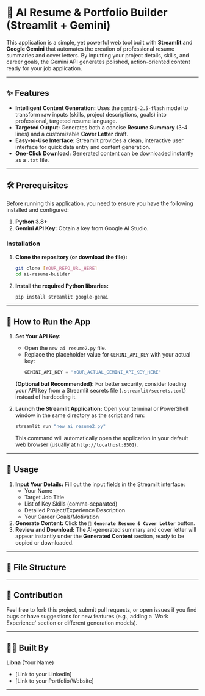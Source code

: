 # 🧠 AI Resume & Portfolio Builder (Streamlit + Gemini)

This application is a simple, yet powerful web tool built with **Streamlit** and **Google Gemini** that automates the creation of professional resume summaries and cover letters. By inputting your project details, skills, and career goals, the Gemini API generates polished, action-oriented content ready for your job application.

---

## ✨ Features

* **Intelligent Content Generation:** Uses the `gemini-2.5-flash` model to transform raw inputs (skills, project descriptions, goals) into professional, targeted resume language.
* **Targeted Output:** Generates both a concise **Resume Summary** (3-4 lines) and a customizable **Cover Letter** draft.
* **Easy-to-Use Interface:** Streamlit provides a clean, interactive user interface for quick data entry and content generation.
* **One-Click Download:** Generated content can be downloaded instantly as a `.txt` file.

---

## 🛠️ Prerequisites

Before running this application, you need to ensure you have the following installed and configured:

1.  **Python 3.8+**
2.  **Gemini API Key:** Obtain a key from Google AI Studio.

### Installation

1.  **Clone the repository (or download the file):**
    ```bash
    git clone [YOUR_REPO_URL_HERE]
    cd ai-resume-builder
    ```

2.  **Install the required Python libraries:**
    ```bash
    pip install streamlit google-genai
    ```

---

## 🚀 How to Run the App

1.  **Set Your API Key:**
    * Open the `new ai resume2.py` file.
    * Replace the placeholder value for `GEMINI_API_KEY` with your actual key:
        ```python
        GEMINI_API_KEY = "YOUR_ACTUAL_GEMINI_API_KEY_HERE" 
        ```
    **(Optional but Recommended):** For better security, consider loading your API key from a Streamlit secrets file (`.streamlit/secrets.toml`) instead of hardcoding it.

2.  **Launch the Streamlit Application:**
    Open your terminal or PowerShell window in the same directory as the script and run:
    ```bash
    streamlit run "new ai resume2.py"
    ```
    This command will automatically open the application in your default web browser (usually at `http://localhost:8501`).

---

## 📝 Usage

1.  **Input Your Details:** Fill out the input fields in the Streamlit interface:
    * Your Name
    * Target Job Title
    * List of Key Skills (comma-separated)
    * Detailed Project/Experience Description
    * Your Career Goals/Motivation
2.  **Generate Content:** Click the **`🚀 Generate Resume & Cover Letter`** button.
3.  **Review and Download:** The AI-generated summary and cover letter will appear instantly under the **Generated Content** section, ready to be copied or downloaded.

---

## 📄 File Structure
---

## 🤝 Contribution

Feel free to fork this project, submit pull requests, or open issues if you find bugs or have suggestions for new features (e.g., adding a 'Work Experience' section or different generation models).

---

## 🧑‍💻 Built By

**Libna** (Your Name)
* [Link to your LinkedIn]
* [Link to your Portfolio/Website]

---






